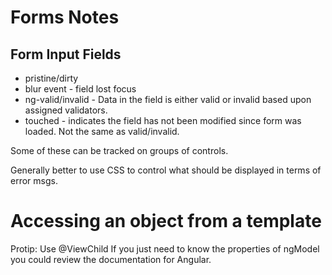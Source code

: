 # Forms Notes

## Form Input Fields

- pristine/dirty
- blur event - field lost focus
- ng-valid/invalid - Data in the field is either valid or invalid based upon assigned validators.
- touched - indicates the field has not been modified since form was loaded. Not the same as valid/invalid.

Some of these can be tracked on groups of controls.

Generally better to use CSS to control what should be displayed in terms of error msgs.


# Accessing an object from a template
Protip: Use @ViewChild
If you just need to know the properties of ngModel you could review the
documentation for Angular.


